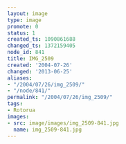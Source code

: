 ```yaml
---
layout: image
type: image
promote: 0
status: 1
created_ts: 1090861688
changed_ts: 1372159405
node_id: 841
title: IMG_2509
created: '2004-07-26'
changed: '2013-06-25'
aliases:
- "/2004/07/26/img_2509/"
- "/node/841/"
permalink: "/2004/07/26/img_2509/"
tags:
- Rotorua
images:
- src: image/images/img_2509-841.jpg
  name: img_2509-841.jpg
---
```


